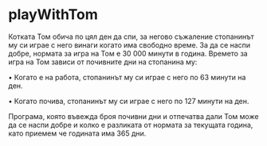# playWithTom

Котката Том обича по цял ден да спи, за негово съжаление стопанинът му си
играе с него винаги когато има свободно време. За да се наспи добре, нормата за
игра на Том е 30 000 минути в година. Времето за игра на Том зависи от почивните
дни на стопанина му:

• Когато е на работа, стопанинът му си играе с него по 63 минути на ден.

• Когато почива, стопанинът му си играе с него по 127 минути на ден.

Програма, която въвежда броя почивни дни и отпечатва дали Том може
да се наспи добре и колко е разликата от нормата за текущата година, като
приемем че годината има 365 дни.
